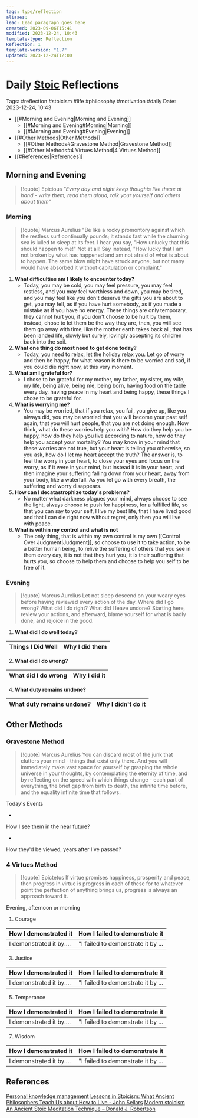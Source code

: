 ```yaml
---
tags: type/reflection
aliases: 
lead: Lead paragraph goes here
created: 2023-09-06T15:41
modified: 2023-12-24, 10:43
template-type: Reflection
Reflection: 1
template-version: "1.7"
updated: 2023-12-24T12:00
---
```



# Daily [Stoic](../SLIP-BOX/Stoicism.md) Reflections

Tags:  #reflection #stoicism #life #philosophy #motivation #daily 
Date: 2023-12-24, 10:43

- [[#Morning and Evening|Morning and Evening]]
	- [[#Morning and Evening#Morning|Morning]]
	- [[#Morning and Evening#Evening|Evening]]
- [[#Other Methods|Other Methods]]
	- [[#Other Methods#Gravestone Method|Gravestone Method]]
	- [[#Other Methods#4 Virtues Method|4 Virtues Method]]
- [[#References|References]]


## Morning and Evening

> [!quote] Epicious 
> _"Every day and night keep thoughts like these at hand - write them, read them aloud, talk your yourself and others about them"_

### Morning

> [!quote] Marcus Aurelius
> "Be like a rocky promontory against which the restless surf continually pounds; it stands fast while the churning sea is lulled to sleep at its feet. I hear you say, "How unlucky that this should happen to me!" Not at all! Say instead, "How lucky that I am not broken by what has happened and am not afraid of what is about to happen. The same blow might have struck anyone, but not many would have absorbed it without capitulation or complaint."

1. **What difficulties am I likely to encounter today?**
	- Today, you may be cold, you may feel pressure, you may feel restless, and you may feel worthless and down, you may be tired, and you may feel like you don't deserve the gifts you are about to get, you may fell, as if you have hurt somebody, as if you made a mistake as if you have no energy. These things are only temporary, they cannot hurt you, if you don't choose to be hurt by them, instead, chose to let them be the way they are, then, you will see them go away with time, like the mother earth takes back all, that has been landed life, slowly but surely, lovingly accepting its children back into the soil. 
2. **What one thing do most need to get done today?**
	- Today, you need to relax, let the holiday relax you. Let go of worry and then be happy, for what reason is there to be worried and sad, if you could die right now, at this very moment.  
1. **What am I grateful for?**
	- I chose to be grateful for my mother, my father, my sister, my wife, my life, being alive, being me, being born, having food on the table every day, having peace in my heart and being happy, these things I chose to be grateful for. 
2. **What is worrying me?**
	- You may be worried, that if you relax, you fail, you give up, like you always did, you may be worried that you will become your past self again, that you will hurt people, that you are not doing enough. Now think, what do these worries help you with? How do they help you be happy, how do they help you live according to nature, how do they help you accept your mortality? You may know in your mind that these worries are not true, but your heart is telling you otherwise, so you ask, how do I let my heart accept the truth? The answer is, to feel the worry in your heart, to close your eyes and focus on the worry, as if it were in your mind, but instead it is in your heart, and then imagine your suffering falling down from your heart, away from your body, like a waterfall. As you let go with every breath, the suffering and worry disappears. 
3. **How can I decatastrophize today's problems?**
	- No matter what darkness plagues your mind, always choose to see the light, always choose to push for happiness, for a fulfilled life, so that you can say to your self, I live my best life, that I have lived good and that I can die right now without regret, only then you will live with peace. 
4. **What is within my control and what is not**
	-  The only thing, that is within my own control is my own [[Control Over Judgment|Judgment]], so choose to use it to take action, to be a better human being, to relive the suffering of others that you see in them every day, it is not that they hurt you, it is their suffering that hurts you, so choose to help them and choose to help you self to be free of it.

### Evening

> [!quote] Marcus Aurelius
> Let not sleep descend on your weary eyes before having reviewed every action of the day. Where did I go wrong? What did I do right? What did I leave undone? Starting here, review your actions, and afterward, blame yourself for what is badly done, and rejoice in the good.

1. **What did I do well today?**

| Things I Did Well | Why I did them |
| ------------------- | ---------------- |

2. **What did I do wrong?**

| What did I do wrong | Why I did it |
| ------------------- | ---------------- |

4. **What duty remains undone?**

| What duty remains undone? | Why I didn't do it |
| ------------------- | ---------------- |

## Other Methods

### Gravestone Method

> [!quote] Marcus Aurelius
> You can discard most of the junk that clutters your mind - things that exist only there. And you will immediately make vast space for yourself by grasping the whole universe in your thoughts, by contemplating the eternity of time, and by reflecting on the speed with which things change - each part of everything, the brief gap from birth to death, the infinite time before, and the equality infinite time that follows. 

Today's Events 

-

How I see them in the near future? 

-

How they'd be viewed, years after I've passed?

### 4 Virtues Method

> [!quote] Epictetus 
> If virtue promises happiness, prosperity and peace, then progress in virtue is progress in each of these for to whatever point the perfection of anything brings us, progress is always an approach toward it.

Evening, afternoon or morning

1. Courage 

| How I demonstrated it  | How I failed to demonstrate it |
| ------------------- | ---------------- |
| I demonstrated it by....                 | "I failed to demonstrate it by ...              |

3. Justice

| How I demonstrated it  | How I failed to demonstrate it |
| ------------------- | ---------------- |
| I demonstrated it by....                 | "I failed to demonstrate it by ...             

5. Temperance

| How I demonstrated it  | How I failed to demonstrate it |
| ------------------- | ---------------- |
| I demonstrated it by....                 | "I failed to demonstrate it by ...             

7. Wisdom

| How I demonstrated it  | How I failed to demonstrate it |
| ------------------- | ---------------- |
| I demonstrated it by....                 | "I failed to demonstrate it by ...             

## References

[Personal knowledge management](Personal%20knowledge%20management.md)
[Lessons in Stoicism: What Ancient Philosophers Teach Us about How to Live - John Sellars](https://books.google.cz/books/about/Lessons_in_Stoicism.html?id=ky84zQEACAAJ&redir_esc=y)
[Modern stoicism](https://modernstoicism.com/)
[An Ancient Stoic Meditation Technique – Donald J. Robertson](https://donaldrobertson.name/2017/03/22/an-ancient-stoic-meditation-technique/)


